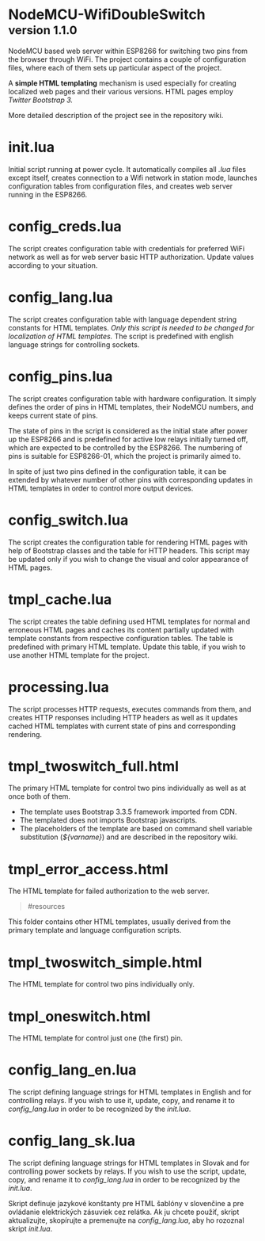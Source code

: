 # NodeMCU-WifiDoubleSwitch<br><small>version 1.1.0</small>
NodeMCU based web server within ESP8266 for switching two pins from the browser through WiFi. The project contains a couple of configuration files, where each of them sets up particular aspect of the project.

A **simple HTML templating** mechanism is used especially for creating localized web pages and their various versions. HTML pages employ *Twitter Bootstrap 3.*

More detailed description of the project see in the repository wiki.

init.lua
==
Initial script running at power cycle. It automatically compiles all *.lua* files except itself, creates connection to a Wifi network in station mode, launches configuration tables from configuration files, and creates web server running in the ESP8266.

config_creds.lua
==
The script creates configuration table with credentials for preferred WiFi network as well as for web server basic HTTP authorization. Update values according to your situation.

config_lang.lua
==
The script creates configuration table with language dependent string constants for HTML templates. *Only this script is needed to be changed for localization of HTML templates.* The script is predefined with english language strings for controlling sockets.

config_pins.lua
==
The script creates configuration table with hardware configuration. It simply defines the order of pins in HTML templates, their NodeMCU numbers, and keeps current state of pins.

The state of pins in the script is considered as the initial state after power up the ESP8266 and is predefined for active low relays initially turned off, which are expected to be controlled by the ESP8266. The numbering of pins is suitable for ESP8266-01, which the project is primarily aimed to.

In spite of just two pins defined in the configuration table, it can be extended by whatever number of other pins with corresponding updates in HTML templates in order to control more output devices.  

config_switch.lua
==
The script creates the configuration table for rendering HTML pages with help of Bootstrap classes and the table for HTTP headers. This script may be updated only if you wish to change the visual and color appearance of HTML pages.   

tmpl_cache.lua
==
The script creates the table defining used HTML templates for normal and erroneous HTML pages and caches its content partially updated with template constants from respective configuration tables. The table is predefined with primary HTML template. Update this table, if you wish to use another HTML template for the project. 

processing.lua
==
The script processes HTTP requests, executes commands from them, and creates HTTP responses including HTTP headers as well as it updates cached HTML templates with current state of pins and corresponding rendering.

tmpl_twoswitch_full.html
==
The primary HTML template for control two pins individually as well as at once both of them.

- The template uses Bootstrap 3.3.5 framework imported from CDN.
- The templated does not imports Bootstrap javascripts.
- The placeholders of the template are based on command shell variable substitution (*${varname}*) and are described in the repository wiki. 

tmpl_error_access.html
==
The HTML template for failed authorization to the web server.

> #resources

This folder contains other HTML templates, usually derived from the primary template and language configuration scripts.

tmpl_twoswitch_simple.html
==
The HTML template for control two pins individually only. 

tmpl_oneswitch.html
==
The HTML template for control just one (the first) pin.

config_lang_en.lua
==
The script defining language strings for HTML templates in English and for controlling relays. If you wish to use it, update, copy, and rename it to *config_lang.lua* in order to be recognized by the *init.lua*.

config_lang_sk.lua
== 
The script defining language strings for HTML templates in Slovak and for controlling power sockets by relays. If you wish to use the script, update, copy, and rename it to *config_lang.lua* in order to be recognized by the *init.lua*.

Skript definuje jazykové konštanty pre HTML šablóny v slovenčine a pre ovládanie elektrických zásuviek cez relátka. Ak ju chcete použiť, skript aktualizujte, skopírujte a premenujte na *config_lang.lua*, aby ho rozoznal skript *init.lua*. 

